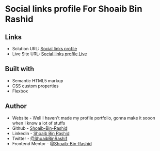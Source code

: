 # Social links profile For Shoaib Bin Rashid


## Links

- Solution URL: [Social links profile]()
- Live Site URL: [Social links profile Live]()

## Built with

- Semantic HTML5 markup
- CSS custom properties
- Flexbox


## Author

- Website - Well I haven't made my profile portfolio, gonna make it sooon when I know a lot of stuffs
- Github - [Shoaib-Bin-Rashid](https://github.com/Shoaib-Bin-Rashid)
- Linkedin - [Shoaib Bin Rashid](https://www.linkedin.com/in/shoaib-bin-rashid)
- Twitter - [@ShoaibBinRashi1](https://x.com/ShoaibBinRashi1)
- Frontend Mentor - [@Shoaib-Bin-Rashid](https://www.frontendmentor.io/profile/Shoaib-Bin-Rashid)
